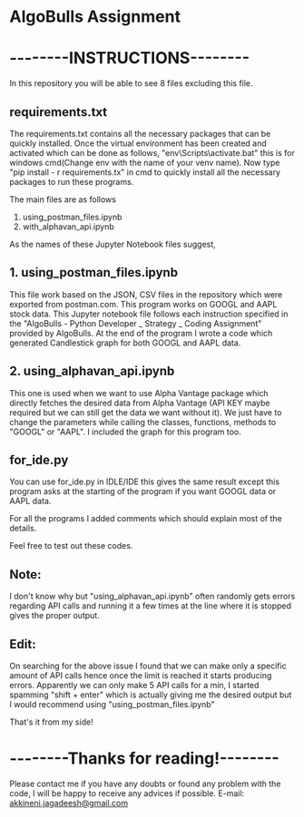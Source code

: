 # AlgoBulls Assignment

# --------INSTRUCTIONS--------

In this repository you will be able to see 8 files
excluding this file.

## requirements.txt
The requirements.txt contains all the necessary packages
that can be quickly installed.
Once the virtual environment has been created and activated which 
can be done as follows,
"env\Scripts\activate.bat" this is for windows cmd(Change env with
the name of your venv name). Now type "pip install - r requirements.tx" 
in cmd to quickly install all the necessary packages to run these programs.

The main files are as follows
1. using_postman_files.ipynb
2. with_alphavan_api.ipynb

As the names of these Jupyter Notebook files suggest,
## 1. using_postman_files.ipynb
This file work based on the JSON, CSV files in
the repository which were exported from postman.com. This program
works on GOOGL and AAPL stock data. This Jupyter notebook file follows each 
instruction specified in the "AlgoBulls - Python Developer _ Strategy _ Coding Assignment" 
provided by AlgoBulls. At the end of the program I wrote a code which generated Candlestick
graph for both GOOGL and AAPL data.

## 2. using_alphavan_api.ipynb
This one is used when we want to use Alpha Vantage package
which directly fetches the desired data from Alpha Vantage
(API KEY maybe required but we can still get the data we want without it).
We just have to change the parameters while calling the classes, functions,
methods to "GOOGL" or "AAPL". I included the graph for this program too.

## for_ide.py
You can use for_ide.py in IDLE/IDE this gives the same result except
this program asks at the starting of the program if you want GOOGL data
or AAPL data.

For all the programs I added comments which should explain most of the details.

Feel free to test out these codes.

## Note:
I don't know why but "using_alphavan_api.ipynb" often randomly gets 
errors regarding API calls and running it a few times at the line where
it is stopped gives the proper output.

## Edit:
On searching for the above issue I found that we can make only a specific
amount of API calls hence once the limit is reached it starts producing 
errors. Apparently we can only make 5 API calls for a min, I started spamming
"shift + enter" which is actually giving me the desired output but I would 
recommend using "using_postman_files.ipynb"

That's it from my side!

# --------Thanks for reading!--------

Please contact me if you have any doubts or found any problem with the code, I will be happy to receive any advices if possible.
E-mail: akkineni.jagadeesh@gmail.com
